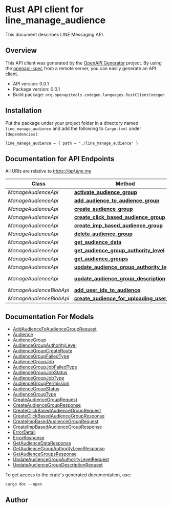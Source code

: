 # Rust API client for line_manage_audience

This document describes LINE Messaging API.


## Overview

This API client was generated by the [OpenAPI Generator](https://openapi-generator.tech) project.  By using the [openapi-spec](https://openapis.org) from a remote server, you can easily generate an API client.

- API version: 0.0.1
- Package version: 0.0.1
- Build package: `org.openapitools.codegen.languages.RustClientCodegen`

## Installation

Put the package under your project folder in a directory named `line_manage_audience` and add the following to `Cargo.toml` under `[dependencies]`:

```
line_manage_audience = { path = "./line_manage_audience" }
```

## Documentation for API Endpoints

All URIs are relative to *https://api.line.me*

Class | Method | HTTP request | Description
------------ | ------------- | ------------- | -------------
*ManageAudienceApi* | [**activate_audience_group**](docs/ManageAudienceApi.md#activate_audience_group) | **Put** /v2/bot/audienceGroup/{audienceGroupId}/activate | 
*ManageAudienceApi* | [**add_audience_to_audience_group**](docs/ManageAudienceApi.md#add_audience_to_audience_group) | **Put** /v2/bot/audienceGroup/upload | 
*ManageAudienceApi* | [**create_audience_group**](docs/ManageAudienceApi.md#create_audience_group) | **Post** /v2/bot/audienceGroup/upload | 
*ManageAudienceApi* | [**create_click_based_audience_group**](docs/ManageAudienceApi.md#create_click_based_audience_group) | **Post** /v2/bot/audienceGroup/click | 
*ManageAudienceApi* | [**create_imp_based_audience_group**](docs/ManageAudienceApi.md#create_imp_based_audience_group) | **Post** /v2/bot/audienceGroup/imp | 
*ManageAudienceApi* | [**delete_audience_group**](docs/ManageAudienceApi.md#delete_audience_group) | **Delete** /v2/bot/audienceGroup/{audienceGroupId} | 
*ManageAudienceApi* | [**get_audience_data**](docs/ManageAudienceApi.md#get_audience_data) | **Get** /v2/bot/audienceGroup/{audienceGroupId} | 
*ManageAudienceApi* | [**get_audience_group_authority_level**](docs/ManageAudienceApi.md#get_audience_group_authority_level) | **Get** /v2/bot/audienceGroup/authorityLevel | 
*ManageAudienceApi* | [**get_audience_groups**](docs/ManageAudienceApi.md#get_audience_groups) | **Get** /v2/bot/audienceGroup/list | 
*ManageAudienceApi* | [**update_audience_group_authority_level**](docs/ManageAudienceApi.md#update_audience_group_authority_level) | **Put** /v2/bot/audienceGroup/authorityLevel | 
*ManageAudienceApi* | [**update_audience_group_description**](docs/ManageAudienceApi.md#update_audience_group_description) | **Put** /v2/bot/audienceGroup/{audienceGroupId}/updateDescription | 
*ManageAudienceBlobApi* | [**add_user_ids_to_audience**](docs/ManageAudienceBlobApi.md#add_user_ids_to_audience) | **Put** /v2/bot/audienceGroup/upload/byFile | 
*ManageAudienceBlobApi* | [**create_audience_for_uploading_user_ids**](docs/ManageAudienceBlobApi.md#create_audience_for_uploading_user_ids) | **Post** /v2/bot/audienceGroup/upload/byFile | 


## Documentation For Models

 - [AddAudienceToAudienceGroupRequest](docs/AddAudienceToAudienceGroupRequest.md)
 - [Audience](docs/Audience.md)
 - [AudienceGroup](docs/AudienceGroup.md)
 - [AudienceGroupAuthorityLevel](docs/AudienceGroupAuthorityLevel.md)
 - [AudienceGroupCreateRoute](docs/AudienceGroupCreateRoute.md)
 - [AudienceGroupFailedType](docs/AudienceGroupFailedType.md)
 - [AudienceGroupJob](docs/AudienceGroupJob.md)
 - [AudienceGroupJobFailedType](docs/AudienceGroupJobFailedType.md)
 - [AudienceGroupJobStatus](docs/AudienceGroupJobStatus.md)
 - [AudienceGroupJobType](docs/AudienceGroupJobType.md)
 - [AudienceGroupPermission](docs/AudienceGroupPermission.md)
 - [AudienceGroupStatus](docs/AudienceGroupStatus.md)
 - [AudienceGroupType](docs/AudienceGroupType.md)
 - [CreateAudienceGroupRequest](docs/CreateAudienceGroupRequest.md)
 - [CreateAudienceGroupResponse](docs/CreateAudienceGroupResponse.md)
 - [CreateClickBasedAudienceGroupRequest](docs/CreateClickBasedAudienceGroupRequest.md)
 - [CreateClickBasedAudienceGroupResponse](docs/CreateClickBasedAudienceGroupResponse.md)
 - [CreateImpBasedAudienceGroupRequest](docs/CreateImpBasedAudienceGroupRequest.md)
 - [CreateImpBasedAudienceGroupResponse](docs/CreateImpBasedAudienceGroupResponse.md)
 - [ErrorDetail](docs/ErrorDetail.md)
 - [ErrorResponse](docs/ErrorResponse.md)
 - [GetAudienceDataResponse](docs/GetAudienceDataResponse.md)
 - [GetAudienceGroupAuthorityLevelResponse](docs/GetAudienceGroupAuthorityLevelResponse.md)
 - [GetAudienceGroupsResponse](docs/GetAudienceGroupsResponse.md)
 - [UpdateAudienceGroupAuthorityLevelRequest](docs/UpdateAudienceGroupAuthorityLevelRequest.md)
 - [UpdateAudienceGroupDescriptionRequest](docs/UpdateAudienceGroupDescriptionRequest.md)


To get access to the crate's generated documentation, use:

```
cargo doc --open
```

## Author



